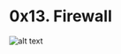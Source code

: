 # 0x13. Firewall

![alt text](https://s3.amazonaws.com/intranet-projects-files/holbertonschool-sysadmin_devops/284/V1HjQ1Y.png)